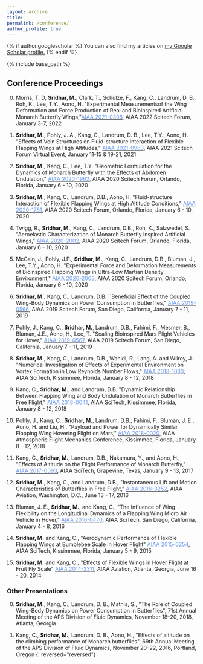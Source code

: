 ```yaml
---
layout: archive
title: 
permalink: /conference/
author_profile: true
---
```

{% if author.googlescholar %}
  You can also find my articles on <u><a href="{{author.googlescholar}}">my Google Scholar profile</a>.</u>
{% endif %}

{% include base_path %}

## Conference Proceedings
0. Morris, T. D, **Sridhar, M.**, Clark, T., Schulze, F., Kang, C., Landrum, D. B., Roh, K., Lee, T.Y., Aono, H. "Experimental Measurementsof the Wing Deformation and Force Production of Real and Bioinspired Artificial Monarch Butterfly Wings,"[<span style="color:CornflowerBlue">AIAA 2021-0308</span>](https://arc.aiaa.org/doi/10.2514/6.2022-0308), AIAA 2022 Scitech Forum, January 3-7, 2022

0. **Sridhar, M.**, Pohly, J. A., Kang, C., Landrum, D. B., Lee, T.Y., Aono, H. "Effects of Vein Structures on Fluid-structure Interaction of Flexible Flapping Wings at High Altitudes," [<span style="color:CornflowerBlue">AIAA 2021-0963</span>](https://arc.aiaa.org/doi/10.2514/6.2021-0963), AIAA 2021 Scitech Forum Virtual Event, January 11-15 & 19-21, 2021

0. **Sridhar, M.**, Kang, C., Lee, T.Y. "Geometric Formulation for the Dynamics of Monarch Butterfly with the Effects of Abdomen Undulation," [<span style="color:CornflowerBlue">AIAA 2020-1962</span>](https://arc.aiaa.org/doi/10.2514/6.2020-1962), AIAA 2020 Scitech Forum, Orlando, Florida, January 6 - 10, 2020

0. **Sridhar, M.**, Kang, C., Landrum, D.B., Aono, H. "Fluid-structure Interaction of Flexible Flapping Wings at High Altitude Conditions," [<span style="color:CornflowerBlue">AIAA 2020-1781</span>](https://arc.aiaa.org/doi/abs/10.2514/6.2020-1781), AIAA 2020 Scitech Forum, Orlando, Florida, January 6 - 10, 2020

0. Twigg, R., **Sridhar, M.**, Kang, C., Landrum, D.B., Roh, K., Salzwedel, S. "Aeroelastic Characterization of Monarch Butterfly Inspired Artificial Wings," [<span style="color:CornflowerBlue">AIAA 2020-2002</span>](https://arc.aiaa.org/doi/10.2514/6.2020-2002), AIAA 2020 Scitech Forum, Orlando, Florida, January 6 - 10, 2020

0. McCain, J., Pohly, J.P., **Sridhar, M.**, Kang, C., Landrum, D.B., Bluman, J., Lee, T.Y., Aono, H. "Experimental Force and Deformation Measurements of Bioinspired Flapping Wings in Ultra-Low Martian Density Environment," [<span style="color:CornflowerBlue">AIAA 2020-2003</span>](https://arc.aiaa.org/doi/abs/10.2514/6.2020-2003), AIAA 2020 Scitech Forum, Orlando, Florida, January 6 - 10, 2020

0. **Sridhar, M.**, Kang, C., Landrum, D.B. ``Beneficial Effect of the Coupled Wing-Body Dynamics on Power Consumption in Butterflies," [<span style="color:CornflowerBlue">AIAA 2019-0566</span>](https://arc.aiaa.org/doi/10.2514/6.2019-0566), AIAA 2019 Scitech Forum, San Diego, California, January 7 - 11, 2019

0. Pohly, J., Kang, C., **Sridhar, M.**, Landrum, D.B., Fahimi, F., Mesmer, B., Bluman, J.E., Aono, H., Lee, T. "Scaling Bioinspired Mars Flight Vehicles for Hover," [<span style="color:CornflowerBlue">AIAA 2019-0567</span>](https://arc.aiaa.org/doi/abs/10.2514/6.2019-0567), AIAA 2019 Scitech Forum, San Diego, California, January 7 - 11, 2019

0. **Sridhar, M.**, Kang, C., Landrum, D.B., Wahidi, R., Lang, A. and Wilroy, J. "Numerical Investigation of Effects of Experimental Environment on Vortex Formation in Low Reynolds Number Flows," [<span style="color:CornflowerBlue">AIAA 2018-1080</span>](https://arc.aiaa.org/doi/10.2514/6.2018-1080), AIAA SciTech, Kissimmee, Florida, January 8 - 12, 2018

0. Kang, C., **Sridhar, M.**, and Landrum, D.B. "Dynamic Relationship Between Flapping Wing and Body Undulation of Monarch Butterflies in Free Flight," [<span style="color:CornflowerBlue">AIAA 2018-0041</span>](https://arc.aiaa.org/doi/abs/10.2514/6.2018-0041), AIAA SciTech, Kissimmee, Florida, January 8 - 12, 2018
 
0. Pohly, J., Kang, C., **Sridhar, M.**, Landrum, D.B., Fahimi, F., Bluman, J. E., Aono, H. and Liu, H., "Payload and Power for Dynamically Similar Flapping Wing Hovering Flight on Mars," [<span style="color:CornflowerBlue">AIAA 2018-0020</span>](https://arc.aiaa.org/doi/10.2514/6.2018-0020), AIAA Atmospheric Flight Mechanics Conference, Kissimmee, Florida, January 8 - 12, 2018

0. Kang, C., **Sridhar, M.**, Landrum, D.B., Nakamura, Y., and Aono, H., "Effects of Altitude on the Flight Performance of Monarch Butterfly," [<span style="color:CornflowerBlue">AIAA 2017-0093</span>](https://arc.aiaa.org/doi/abs/10.2514/6.2017-0093), AIAA SciTech, Grapevine, Texas, January 9 - 13, 2017
 
0. **Sridhar, M.**, Kang, C., and Landrum, D.B., "Instantaneous Lift and Motion Characteristics of Butterflies in Free Flight," [<span style="color:CornflowerBlue">AIAA 2016-3252</span>](https://arc.aiaa.org/doi/10.2514/6.2016-3252), AIAA Aviation, Washington, D.C., June 13 - 17, 2016

0. Bluman, J. E., **Sridhar, M.**, and Kang, C., "The Influence of Wing Flexibility on the Longitudinal Dynamics of a Flapping Wing Micro Air Vehicle in Hover," [<span style="color:CornflowerBlue">AIAA 2016-0470</span>](https://arc.aiaa.org/doi/abs/10.2514/6.2016-0470), AIAA SciTech, San Diego, California, January 4 - 8, 2016
 
0. **Sridhar, M.** and Kang, C., "Aerodynamic Performance of Flexible Flapping Wings at Bumblebee Scale in Hover Flight" [<span style="color:CornflowerBlue">AIAA 2015-0254</span>](https://arc.aiaa.org/doi/abs/10.2514/6.2015-0254), AIAA SciTech, Kissimmee, Florida, January 5 - 9, 2015
 
0. **Sridhar, M.** and Kang, C., "Effects of Flexible Wings in Hover Flight at Fruit Fly Scale" [<span style="color:CornflowerBlue">AIAA 2014-2311</span>](https://arc.aiaa.org/doi/10.2514/6.2014-2311), AIAA Aviation, Atlanta, Georgia, June 16 - 20, 2014

### Other Presentations

0. **Sridhar, M.**, Kang, C., Landrum, D. B., Mathis, S., "The Role of Coupled Wing-Body Dynamics on Power Consumption in Butterflies", 71st Annual Meeting of the APS Division of Fluid Dynamics, November 18–20, 2018, Atlanta, Georgia 

0. Kang,  C.,  **Sridhar, M.**, Landrum, D. B., Aono, H., "Effects of altitude on the climbing performance of Monarch butterflies", 69th Annual Meeting of the APS Division of Fluid Dynamics, November 20–22, 2016, Portland, Oregon 
{: reversed="reversed"}
<br />

